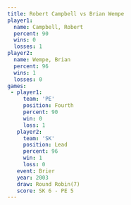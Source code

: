 ```yaml
---
title: Robert Campbell vs Brian Wempe
player1:                
  name: Campbell, Robert
  percent: 90           
  wins: 0               
  losses: 1             
player2:                
  name: Wempe, Brian    
  percent: 96           
  wins: 1               
  losses: 0             
games:
 - player1:          
     team: 'PE'      
     position: Fourth
     percent: 90     
     win: 0          
     loss: 1         
   player2:        
     team: 'SK'    
     position: Lead
     percent: 96   
     win: 1        
     loss: 0       
   event: Brier        
   year: 2003          
   draw: Round Robin(7)
   score: SK 6 - PE 5  
---
```

